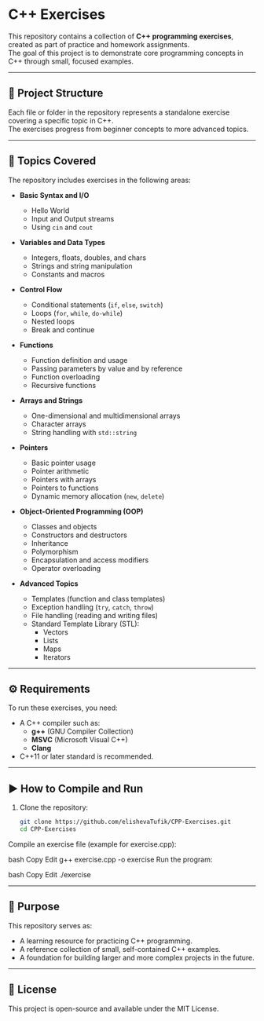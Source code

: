 # C++ Exercises

This repository contains a collection of **C++ programming exercises**, created as part of practice and homework assignments.  
The goal of this project is to demonstrate core programming concepts in C++ through small, focused examples.

---

## 📂 Project Structure

Each file or folder in the repository represents a standalone exercise covering a specific topic in C++.  
The exercises progress from beginner concepts to more advanced topics.

---

## 📘 Topics Covered

The repository includes exercises in the following areas:

- **Basic Syntax and I/O**
  - Hello World
  - Input and Output streams
  - Using `cin` and `cout`

- **Variables and Data Types**
  - Integers, floats, doubles, and chars
  - Strings and string manipulation
  - Constants and macros

- **Control Flow**
  - Conditional statements (`if`, `else`, `switch`)
  - Loops (`for`, `while`, `do-while`)
  - Nested loops
  - Break and continue

- **Functions**
  - Function definition and usage
  - Passing parameters by value and by reference
  - Function overloading
  - Recursive functions

- **Arrays and Strings**
  - One-dimensional and multidimensional arrays
  - Character arrays
  - String handling with `std::string`

- **Pointers**
  - Basic pointer usage
  - Pointer arithmetic
  - Pointers with arrays
  - Pointers to functions
  - Dynamic memory allocation (`new`, `delete`)

- **Object-Oriented Programming (OOP)**
  - Classes and objects
  - Constructors and destructors
  - Inheritance
  - Polymorphism
  - Encapsulation and access modifiers
  - Operator overloading

- **Advanced Topics**
  - Templates (function and class templates)
  - Exception handling (`try`, `catch`, `throw`)
  - File handling (reading and writing files)
  - Standard Template Library (STL):
    - Vectors
    - Lists
    - Maps
    - Iterators

---

## ⚙️ Requirements

To run these exercises, you need:

- A C++ compiler such as:
  - **g++** (GNU Compiler Collection)
  - **MSVC** (Microsoft Visual C++)
  - **Clang**
- C++11 or later standard is recommended.

---

## ▶️ How to Compile and Run

1. Clone the repository:

   ```bash
   git clone https://github.com/elishevaTufik/CPP-Exercises.git
   cd CPP-Exercises
Compile an exercise file (example for exercise.cpp):

bash
Copy
Edit
g++ exercise.cpp -o exercise
Run the program:

bash
Copy
Edit
./exercise

---

## 🎯 Purpose
This repository serves as:

- A learning resource for practicing C++ programming.
- A reference collection of small, self-contained C++ examples.
- A foundation for building larger and more complex projects in the future.

---

## 📄 License
This project is open-source and available under the MIT License.

